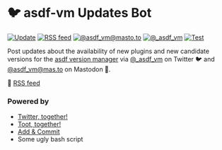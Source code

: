 # 🐦 asdf-vm Updates Bot

[![Update](https://github.com/joschi/asdf-vm-bot/actions/workflows/update.yml/badge.svg)](https://github.com/joschi/asdf-vm-bot/actions/workflows/update.yml)
[![RSS feed](https://img.shields.io/badge/RSS-feed-orange)](https://joschi.github.io/asdf-vm-bot/feed.rss)
[![@asdf_vm@masto.to](https://github.com/joschi/asdf-vm-bot/actions/workflows/masto-main.yml/badge.svg)](https://github.com/joschi/asdf-vm-bot/actions/workflows/masto-main.yml)
[![@_asdf_vm](https://github.com/joschi/asdf-vm-bot/actions/workflows/twitter-main.yml/badge.svg?branch=main)](https://github.com/joschi/asdf-vm-bot/actions/workflows/twitter-main.yml)
[![Test](https://github.com/joschi/asdf-vm-bot/actions/workflows/test.yml/badge.svg)](https://github.com/joschi/asdf-vm-bot/actions/workflows/test.yml)

Post updates about the availability of new plugins and new candidate versions for the [asdf version manager](https://asdf-vm.com/) via [@_asdf_vm](https://twitter.com/_asdf_vm) on Twitter 🐦 and [@asdf_vm@mas.to](https://mas.to/@asdf_vm) on Mastodon 🐘.

📢 [RSS feed](https://joschi.github.io/asdf-vm-bot/feed.rss)


### Powered by

* [Twitter, together!](https://github.com/gr2m/twitter-together)
* [Toot, together!](https://github.com/joschi/toot-together)
* [Add & Commit](https://github.com/EndBug/add-and-commit)
* Some ugly bash script
